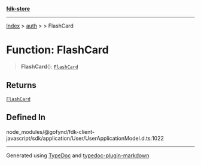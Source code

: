 [**fdk-store**](../../../README.md)
***

[Index](../../../API.md) > [auth](../../README.md) > [<internal>](../README.md) > FlashCard

# Function: FlashCard

> **FlashCard**(): [`FlashCard`](../type-aliases/type-alias.FlashCard.md)

## Returns

[`FlashCard`](../type-aliases/type-alias.FlashCard.md)

## Defined In

node\_modules/@gofynd/fdk-client-javascript/sdk/application/User/UserApplicationModel.d.ts:1022

***
Generated using [TypeDoc](https://typedoc.org/) and [typedoc-plugin-markdown](https://www.npmjs.com/package/typedoc-plugin-markdown)
